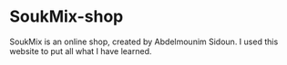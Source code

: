 # SoukMix-shop
SoukMix is an online shop, created by Abdelmounim Sidoun. I used this website to put all what I have learned. 
